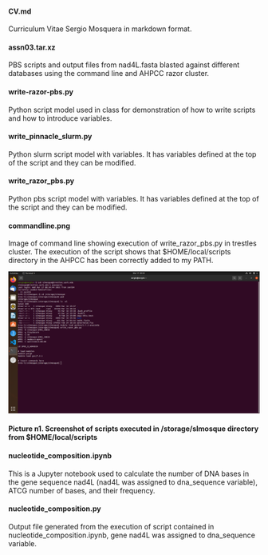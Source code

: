 #### CV.md 
Curriculum Vitae Sergio Mosquera in markdown format.

#### assn03.tar.xz
PBS scripts and output files from nad4L.fasta blasted against different databases using the command line and AHPCC razor cluster. 

#### write-razor-pbs.py  
Python script model used in class for demonstration of how to write scripts and how to introduce variables.  

#### write_pinnacle_slurm.py   
Python slurm script model with variables. It has variables defined at the top of the script and they can be modified.  

#### write_razor_pbs.py  
Python pbs script model with variables. It has variables defined at the top of the script and they can be modified.  

#### commandline.png  
Image of command line showing execution of write_razor_pbs.py in trestles cluster. The execution of the script shows that $HOME/local/scripts directory in the AHPCC has been correctly added to my PATH.

![Picture n1. Screenshot of scripts executed in /storage/slmosque directory from $HOME/local/scripts](commandline.png)

#### Picture n1. Screenshot of scripts executed in /storage/slmosque directory from $HOME/local/scripts

#### nucleotide_composition.ipynb  
This is a Jupyter notebook used to calculate the number of DNA bases in the gene sequence nad4L (nad4L was assigned to dna_sequence variable), ATCG number of bases, and their frequency.  

#### nucleotide_composition.py  
Output file generated from the execution of script contained in nucleotide_composition.ipynb, gene nad4L was assigned to dna_sequence variable.  

 

